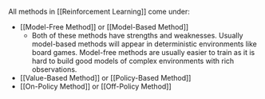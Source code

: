 All methods in [[Reinforcement Learning]] come under:
- [[Model-Free Method]] or [[Model-Based Method]]
	- Both of these methods have strengths and weaknesses. Usually model-based methods will appear in deterministic environments like board games. Model-free methods are usually easier to train as it is hard to build good models of complex environments with rich observations.
- [[Value-Based Method]] or [[Policy-Based Method]]
- [[On-Policy Method]] or [[Off-Policy Method]]
